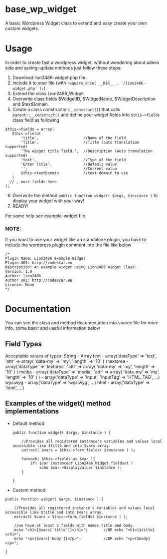 # base_wp_widget
A basic Wordpress Widget class to extend and easy create your own custom widgets.

# Usage
In order to create fast a wordpress widget, without wondering about admin side and saving-update methods just follow these steps:

1. Download lion2486-widget.php file.
2. Include it to your file (with `require_once( __DIR__ . '/lion2486-widget.php' );`).
3. Extend the class Lion2486_Widget.
4. Overwrite class fields $WidgetID, $WidgetName, $WidgetDescription and $textDomain. 
5. Create a class constructor (`__construct()`) that calls `parent::__construct()` and define your widget fields into `$this->fields` class field as following
 ```
 $this->fields = array(
    $this->field(
        'title',                    //Name of the field
        'Title',                    //Title (auto translation supported)
        'The widget title field.',  //Description (auto translation supported)
        'text',                     //Type of the field
        'Enter Title',              //Default value
        '',                         //Current value
        $this->textDomain           //text-domain to use
    )
   // , more fields here
);
 ```
6. Overwrite the method `public function widget( $args, $instance )`  to display your widget with your way!
7. READY!

For some help see example-widget file.

### NOTE:
If you want to use your widget like an standalone plugin, you have to include the wordpress plugin comment into the file like below
```
/*
Plugin Name: Lion2486 example Widget
Plugin URI: http://codescar.eu
Description: An example widget using Lion2486 Widget Class.
Version: 1.0
Author: lion2486
Author URI: http://codescar.eu
License: None
*/
```

# Documentation
You can see the class and method documentation into source file for more info, some basic and useful information below

## Field Types

  Acceptable values of types:
         String               -       Array
         text                 -       array('dataType' => 'text', 'attr' => array( 'data-my' => 'my', 'length' => '10' ) )
         textarea             -       array('dataType' => 'textarea', 'attr' => array( 'data-my' => 'my', 'length' => '10' ) )
         media                -       array('dataType' => 'media', 'attr' => array( 'data-my' => 'my', 'length' => '10' ) )
                              -       array('dataType' => 'input', 'inputTag' => 'HTML_TAG', ...)
         wysiwyg              -       array('dataType' => 'wysiwyg', ...)
         html                 -       array('dataType' => 'html', ...)

## Examples of the widget() method implementations

- Default method
   ```
   public function widget( $args, $instance ) {
   
       //Provides all registered instance's variables and values local accessible like $title and into $vars array.
       extract( $vars = $this->form_fields( $instance ) );
   
       foreach( $this->fields as $var ){
           if( $var instanceof Lion2486_Widget_fieldset )
               echo $var->displayValue( $instance );
       }
   
   }
   ```
   
- Custom method
```
public function widget( $args, $instance ) {

    //Provides all registered instance's variables and values local accessible like $title and into $vars array.
    extract( $vars = $this->form_fields( $instance ) );

    //we have at least 2 fields with names title and body.
    echo "<h1>{$vars['title']}</h1>";       //OR echo "<h1>{$title}</h1>";
    echo "<p>{$vars['body']}</p>";          //OR echo "<p>{$body}</p>";

}
```   